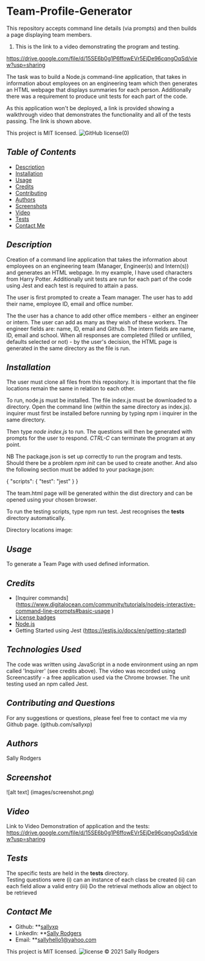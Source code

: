 # Team-Profile-Generator
This repository accepts command line details (via prompts) and then builds a page displaying team members.

1. This is the link to a video demonstrating the program and testing.

https://drive.google.com/file/d/15SE6b0g1P6ffowEVr5EjDe96cqngOqSd/view?usp=sharing

The task was to build a Node.js command-line application, that takes in information about employees on an engineering team which then generates an HTML webpage that displays 
summaries for each person.  Additionally there was a requirement to produce unit tests for each part of the code.  

As this application won't be deployed, a link is provided showing a walkthrough video that demonstrates the functionality and all of the tests passing. The link is shown above.

This project is MIT licensed. ![GitHub license](![license](https://img.shields.io/static/v1?label=license&message=MIT&color=blueviolet))(0)

## *Table of Contents*
- [Description](#description)
- [Installation](#installation)
- [Usage](#usage)
- [Credits](#Credits) 
- [Contributing](#contributing)
- [Authors](#authors)
- [Screenshots](#screenshots)
- [Video](#video)
- [Tests](#tests)
- [Contact Me](#contact-me)

## *Description* 
Creation of a command line application that takes the information about employees on an engineering team (Manager, Engineer(s) and Intern(s)) and generates an HTML webpage.  In my example, I have used characters from Harry Potter.
Additionally unit tests are run for each part of the code using Jest and each test is required to attain a pass.

The user is first prompted to create a Team manager.  The user has to add their name, employee ID, email and office number.

The the user has a chance to add other office members - either an engineer or intern.  The user can add as many as they wish of these workers.  The engineer fields are: name, ID, email and Github.  The intern fields are name, ID, email and school.  When all responses are completed (filled or unfilled, defaults selected or not) - by the user's decision, the HTML page is generated in the same directory as the file is run. 

## *Installation*
The user must clone all files from this repository.  It is important that the file locations remain the same in relation to each other.

To run, node.js must be installed. The file index.js must be downloaded to a directory. Open the command line (within the same directory as index.js).  inquirer must first be installed before running by typing npm i inquirer in the same directory.

Then type _node index.js_ to run.  The questions will then be generated with prompts for the user to respond. _CTRL-C_ can terminate the program at any point.

NB The package.json is set up correctly to run the program and tests.  Should there be a problem _npm init_ can be used to create another. And also the following section must be added to your package.json:

{
  "scripts": {
    "test": "jest"
  }
}

The team.html page will be generated within the dist directory and can be opened using your chosen browser.

To run the testing scripts, type npm run test.  Jest recognises the __tests__ directory automatically.

Directory locations image:


## *Usage* 
To generate a Team Page with used defined information.

## *Credits*
- [Inquirer commands] (https://www.digitalocean.com/community/tutorials/nodejs-interactive-command-line-prompts#basic-usage )
- [License badges](https://shields.io/)
- [Node.js](https://nodejs.org/en/download/)
- Getting Started using Jest (https://jestjs.io/docs/en/getting-started)

## *Technologies Used*
The code was written using JavaScript in a node environment using an npm called 'Inquirer' (see credits above).  The video was recorded using Screencastify - a free application used via the Chrome browser.   The unit testing used an npm called Jest.


## *Contributing and Questions*
For any suggestions or questions, please feel free to contact me via my Github page. (github.com/sallyxp)

## *Authors*
Sally Rodgers

## *Screenshot*
![alt text] (images/screenshot.png) 

## *Video*
Link to Video Demonstration of application and the tests: https://drive.google.com/file/d/15SE6b0g1P6ffowEVr5EjDe96cqngOqSd/view?usp=sharing

## *Tests*
The specific tests are held in the __tests__ directory.  
Testing questions were 
(i) can an instance of each class be created
(ii) can each field allow a valid entry 
(iii) Do the retrieval methods allow an object to be retrieved



## *Contact Me*
- Github: **[sallyxp](github.com/sallyxp)
- LinkedIn: **[Sally Rodgers](www.linkedin.com/in/sallyhello1)  
- Email: **[sallyhello1@yahoo.com](mailto:sallyhello1@yahoo.com)

This project is MIT licensed. ![license](https://img.shields.io/static/v1?label=license&message=MIT&color=blueviolet) 
&copy; 2021 Sally Rodgers